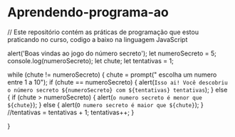 # Aprendendo-programa-ao
// Este repositório contém as práticas de programação que estou praticando no curso, codigo a baixo na linguagem JavaScript

alert('Boas vindas ao jogo do número secreto');
let numeroSecreto = 5;
console.log(numeroSecreto);
let chute;
let tentativas = 1;

while (chute != numeroSecreto) {
    chute = prompt(" escolha um numero entre 1 a 10");
    if (chute == numeroSecreto) {
        alert(`Isso ai! Você descobriu o número secreto ${numeroSecreto} com ${tentativas} tentativas`);
    } else {
        if (chute > numeroSecreto) {
            alert(`o numero secreto é menor que ${chute}`);
        } else {
            alert(`O numero secreto é maior que ${chute}`);
        }
        //tentativas = tentativas + 1;
        tentativas++;
    }



}
